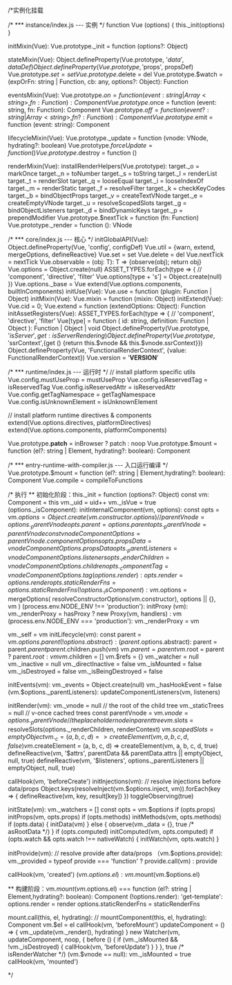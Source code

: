 /*实例化挂载

/*
*** instance/index.js --- 实例
*/
  function Vue (options) { this._init(options) }
  
  initMixin(Vue):
    Vue.prototype._init = function (options?: Object)
    
  stateMixin(Vue):
    Object.defineProperty(Vue.prototype, '$data', dataDef)
    Object.defineProperty(Vue.prototype, '$props', propsDef)
    Vue.prototype.$set = set
    Vue.prototype.$delete = del
    Vue.prototype.$watch = (expOrFn: string | Function, cb: any, options?: Object): Function
    
  eventsMixin(Vue):
    Vue.prototype.$on = function (event: string | Array<string>, fn: Function): Component
    Vue.prototype.$once = function (event: string, fn: Function): Component
    Vue.prototype.$off = function (event?: string | Array<string>, fn?: Function): Component
    Vue.prototype.$emit = function (event: string): Component
    
  lifecycleMixin(Vue):
    Vue.prototype._update = function (vnode: VNode, hydrating?: boolean)
    Vue.prototype.$forceUpdate = function ()
    Vue.prototype.$destroy = function ()
    
  renderMixin(Vue):
    installRenderHelpers(Vue.prototype):
      target._o = markOnce
      target._n = toNumber
      target._s = toString
      target._l = renderList
      target._t = renderSlot
      target._q = looseEqual
      target._i = looseIndexOf
      target._m = renderStatic
      target._f = resolveFilter
      target._k = checkKeyCodes
      target._b = bindObjectProps
      target._v = createTextVNode
      target._e = createEmptyVNode
      target._u = resolveScopedSlots
      target._g = bindObjectListeners
      target._d = bindDynamicKeys
      target._p = prependModifier
    Vue.prototype.$nextTick = function (fn: Function)
    Vue.prototype._render = function (): VNode


/*
*** core/index.js --- 核心
*/
  initGlobalAPI(Vue):
    Object.defineProperty(Vue, 'config', configDef)
    Vue.util = {warn, extend, mergeOptions, defineReactive}
    Vue.set = set
    Vue.delete = del
    Vue.nextTick = nextTick
    Vue.observable = <T>(obj: T): T => {observe(obj); return obj}
    Vue.options = Object.create(null)
    ASSET_TYPES.forEach(type => { // 'component', 'directive', 'filter'
        Vue.options[type + 's'] = Object.create(null)
    })
    Vue.options._base = Vue
    extend(Vue.options.components, builtInComponents)
    initUse(Vue): Vue.use = function (plugin: Function | Object)
    initMixin(Vue): Vue.mixin = function (mixin: Object)
    initExtend(Vue): Vue.cid = 0; Vue.extend = function (extendOptions: Object): Function 
    initAssetRegisters(Vue): 
      ASSET_TYPES.forEach(type => { // 'component', 'directive', 'filter'
       Vue[type] = function (
         id: string,
         definition: Function | Object
      ): Function | Object | void
  Object.defineProperty(Vue.prototype, '$isServer', {get: isServerRendering})
  Object.defineProperty(Vue.prototype, '$ssrContext',{get () {return this.$vnode && this.$vnode.ssrContext}})
  Object.defineProperty(Vue, 'FunctionalRenderContext', {value: FunctionalRenderContext})
  Vue.version = '__VERSION__'

/*
*** runtime/index.js --- 运行时
*/
  // install platform specific utils
  Vue.config.mustUseProp = mustUseProp
  Vue.config.isReservedTag = isReservedTag
  Vue.config.isReservedAttr = isReservedAttr
  Vue.config.getTagNamespace = getTagNamespace
  Vue.config.isUnknownElement = isUnknownElement
  
  // install platform runtime directives & components
  extend(Vue.options.directives, platformDirectives)
  extend(Vue.options.components, platformComponents)
  
  Vue.prototype.__patch__ = inBrowser ? patch : noop
  Vue.prototype.$mount = function (el?: string | Element, hydrating?: boolean): Component

/*
*** entry-runtime-with-compiler.js --- 入口运行编译
*/
  Vue.prototype.$mount = function (el?: string | Element,hydrating?: boolean): Component
  Vue.compile = compileToFunctions


/*  执行
**  初始化阶段：this._init = function (options?: Object)
  const vm: Component = this
  vm._uid = uid++
  vm._isVue = true
  (options._isComponent):
    initInternalComponent(vm, options):
      const opts = vm.$options = Object.create(vm.constructor.options)
      // parentVnode = options._parentVnode
      opts.parent = options.parent
      opts._parentVnode = parentVnode
      const vnodeComponentOptions = parentVnode.componentOptions
      opts.propsData = vnodeComponentOptions.propsData
      opts._parentListeners = vnodeComponentOptions.listeners
      opts._renderChildren = vnodeComponentOptions.children
      opts._componentTag = vnodeComponentOptions.tag
      (options.render):
        opts.render = options.render
        opts.staticRenderFns = options.staticRenderFns
  (!options._isComponent):
    vm.$options = mergeOptions(
      resolveConstructorOptions(vm.constructor),
      options || {},
      vm
    )
  (process.env.NODE_ENV !== 'production'): 
    initProxy (vm):
      vm._renderProxy = hasProxy ? new Proxy(vm, handlers) : vm
  (process.env.NODE_ENV === 'production'):
    vm._renderProxy = vm
    
  vm._self = vm
  initLifecycle(vm):
    const parent = vm.$options.parent
    (!options.abstract):
      (parent.$options.abstract): parent = parent.$parent
      parent.$children.push(vm)
      vm.$parent = parent
      vm.$root = parent ? parent.$root : vm
      vm.$children = []
      vm.$refs = {}
      vm._watcher = null
      vm._inactive = null
      vm._directInactive = false
      vm._isMounted = false
      vm._isDestroyed = false
      vm._isBeingDestroyed = false
        
  initEvents(vm):
    vm._events = Object.create(null)
    vm._hasHookEvent = false
    (vm.$options._parentListeners):
      updateComponentListeners(vm, listeners)
      
  initRender(vm):
    vm._vnode = null // the root of the child tree
    vm._staticTrees = null // v-once cached trees
    const parentVnode = vm.$vnode = options._parentVnode // the placeholder node in parent tree
    vm.$slots = resolveSlots(options._renderChildren, renderContext)
    vm.$scopedSlots = emptyObject
    vm._c = (a, b, c, d) => createElement(vm, a, b, c, d, false)
    vm.$createElement = (a, b, c, d) => createElement(vm, a, b, c, d, true)
    defineReactive(vm, '$attrs', parentData && parentData.attrs || emptyObject, null, true)
    defineReactive(vm, '$listeners', options._parentListeners || emptyObject, null, true)
    
  callHook(vm, 'beforeCreate')
  initInjections(vm): // resolve injections before data/props
    Object.keys(resolveInject(vm.$options.inject, vm)).forEach(key => {
      defineReactive(vm, key, result[key])
    })
    toggleObserving(true)
    
  initState(vm):
    vm._watchers = []
    const opts = vm.$options
    if (opts.props) initProps(vm, opts.props)
    if (opts.methods) initMethods(vm, opts.methods)
    if (opts.data) {
      initData(vm)
    } else {
      observe(vm._data = {}, true /* asRootData */)
    }
    if (opts.computed) initComputed(vm, opts.computed)
    if (opts.watch && opts.watch !== nativeWatch) {
      initWatch(vm, opts.watch)
    }
    
  initProvide(vm): // resolve provide after data/props
   （vm.$options.provide): vm._provided = typeof provide === 'function' ? provide.call(vm) : provide
    
  callHook(vm, 'created')
  (vm.$options.el):
    vm.$mount(vm.$options.el)


**  构建阶段：vm.$mount(vm.$options.el) === function (el?: string | Element,hydrating?: boolean): Component
  (!options.render):
    'get-template': 
      options.render = render
      options.staticRenderFns = staticRenderFns
      
  mount.call(this, el, hydrating): // mountComponent(this, el, hydrating): Component
    vm.$el = el
    callHook(vm, 'beforeMount')
    updateComponent = () => {
      vm._update(vm._render(), hydrating)
    }
    new Watcher(vm, updateComponent, noop, {
      before () {
        if (vm._isMounted && !vm._isDestroyed) {
          callHook(vm, 'beforeUpdate')
        }
      }
    }, true /* isRenderWatcher */)
    (vm.$vnode == null):
      vm._isMounted = true
      callHook(vm, 'mounted')

*/